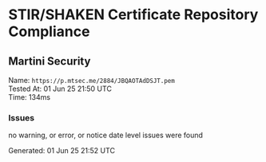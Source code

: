 # STIR/SHAKEN Certificate Repository Compliance

## Martini Security

Name: `https://p.mtsec.me/2884/JBQAOTAdDSJT.pem`\
Tested At: 01 Jun 25 21:50 UTC\
Time: 134ms

### Issues

no warning, or error, or notice date level issues were found

Generated: 01 Jun 25 21:52 UTC